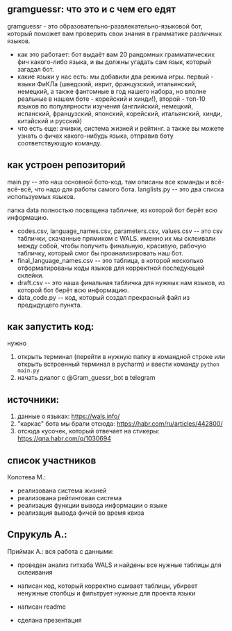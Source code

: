 ## gramguessr: что это и с чем его едят 
gramguessr - это образовательно-развлекательно-языковой бот, который поможет вам проверить свои знания в грамматике различных языков. 
- как это работает: бот выдаёт вам 20 рандомных грамматических фич какого-либо языка, и вы должны угадать сам язык, который загадал бот.
- какие языки у нас есть: мы добавили два режима игры.
  первый - языки ФиКЛа (шведский, иврит, французский, итальянский, немецкий, а также фантомные в год нашего набора, но вполне реальные в нашем боте - корейский и хинди!),
  второй - топ-10 языков по популярности изучения (английский, немецкий, испанский, французский, японский, корейский, итальянский, хинди, китайский и русский)
- что есть еще: ачивки, система жизней и рейтинг. а также вы можете узнать о фичах какого-нибудь языка, отправив боту соответствующую команду.

## как устроен репозиторий 
main.py -- это наш основной бото-код. там описаны все команды и всё-всё-всё, что надо для работы самого бота. 
langlists.py -- это два списка используемых языков.

папка data полностью посвящена табличке, из которой бот берёт всю информацию. 
- codes.csv, language_names.csv, parameters.csv, values.csv -- это csv таблички, скачанные прямиком с WALS. именно их мы склеивали между собой, чтобы получить финальную, красивую, рабочую табличку, который смог бы проанализировать наш бот.
- final_language_names.csv -- это таблица, в которой несколько отформатированы коды языков для корректной последующей склейки.
- draft.csv -- это наша финальная табличка для нужных нам языков, из которой бот берёт всю информацию.
- data_code.py -- код, который создал прекрасный файл из предыдущего пункта.

## как запустить код:
нужно
1. открыть терминал (перейти в нужную папку в командной строке или открыть встроенный терминал в pycharm) и ввести команду `python main.py`
2. начать диалог с @Gram_guessr_bot в telegram

## источники:
1. данные о языках: https://wals.info/
2. "каркас" бота мы брали отсюда: https://habr.com/ru/articles/442800/
3. отсюда кусочек, который отвечает на стикеры: https://qna.habr.com/q/1030694

## список участников
Колотева М.:
- реализована система жизней
- реализована рейтинговая система
- реализация функции вывода информации о языке
- реализация вывода фичей во время квиза

Спрукуль А.:
-

Приймак А.:
вся работа с данными:
- проведен анализ гитхаба WALS и найдены все нужные таблицы для склеивания
- написан код, который корректно сшивает таблицы, убирает ненужные столбцы и фильтрует нужные для проекта языки
  
- написан readme
- сделана презентация
